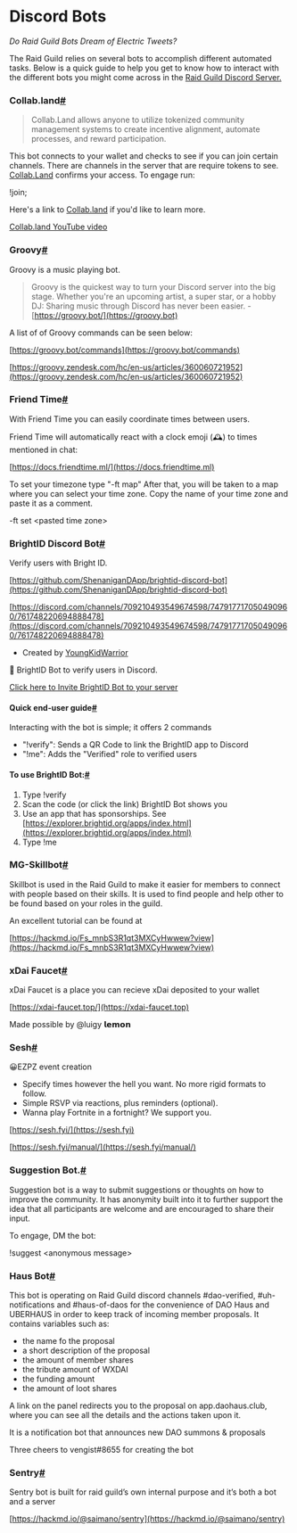 # Discord Bots

_Do Raid Guild Bots Dream of Electric Tweets?_

The Raid Guild relies on several bots to accomplish different automated tasks. Below is a quick guide to help you get to know how to interact with the different bots you might come across in the [Raid Guild Discord Server.](https://discord.gg/RWjkQ6DNnv)

### Collab.land[#](https://handbook.raidguild.org/docs/discord-bots#collabland) <a href="collabland" id="collabland"></a>

> Collab.Land allows anyone to utilize tokenized community management systems to create incentive alignment, automate processes, and reward participation.

This bot connects to your wallet and checks to see if you can join certain channels. There are channels in the server that are require tokens to see. [Collab.Land](http://collab.land) confirms your access. To engage run:

!join;

Here's a link to [Collab.land](https://collab.land) if you'd like to learn more.

[Collab.land YouTube video](https://www.youtube.com/watch?v=fiVEyVsR7k8)

### Groovy[#](https://handbook.raidguild.org/docs/discord-bots#groovy) <a href="groovy" id="groovy"></a>

Groovy is a music playing bot.

> Groovy is the quickest way to turn your Discord server into the big stage. Whether you're an upcoming artist, a super star, or a hobby DJ: Sharing music through Discord has never been easier. -[https://groovy.bot/](https://groovy.bot)

A list of of Groovy commands can be seen below:

[https://groovy.bot/commands](https://groovy.bot/commands)

[https://groovy.zendesk.com/hc/en-us/articles/360060721952](https://groovy.zendesk.com/hc/en-us/articles/360060721952)

### Friend Time[#](https://handbook.raidguild.org/docs/discord-bots#friend-time) <a href="friend-time" id="friend-time"></a>

With Friend Time you can easily coordinate times between users.

Friend Time will automatically react with a clock emoji (🕰️) to times mentioned in chat:

[https://docs.friendtime.ml/](https://docs.friendtime.ml)

To set your timezone type "-ft map" After that, you will be taken to a map where you can select your time zone. Copy the name of your time zone and paste it as a comment.

\-ft set \<pasted time zone>

### BrightID Discord Bot[#](https://handbook.raidguild.org/docs/discord-bots#brightid-discord-bot) <a href="brightid-discord-bot" id="brightid-discord-bot"></a>

Verify users with Bright ID.

[https://github.com/ShenaniganDApp/brightid-discord-bot](https://github.com/ShenaniganDApp/brightid-discord-bot)

[https://discord.com/channels/709210493549674598/747917717050490960/761748220694888478](https://discord.com/channels/709210493549674598/747917717050490960/761748220694888478)

* Created by [YoungKidWarrior](https://www.notion.so/YoungKidWarrior-a5025778570f4a558a490978177c5bff)

🤖 BrightID Bot to verify users in Discord.

[Click here to Invite BrightID Bot to your server](https://bot.brightid.org)

#### Quick end-user guide[#](https://handbook.raidguild.org/docs/discord-bots#quick-end-user-guide) <a href="quick-end-user-guide" id="quick-end-user-guide"></a>

Interacting with the bot is simple; it offers 2 commands

* "!verify": Sends a QR Code to link the BrightID app to Discord
* "!me": Adds the "Verified" role to verified users

#### To use BrightID Bot:[#](https://handbook.raidguild.org/docs/discord-bots#to-use-brightid-bot) <a href="to-use-brightid-bot" id="to-use-brightid-bot"></a>

1. Type !verify
2. Scan the code (or click the link) BrightID Bot shows you
3. Use an app that has sponsorships. See [https://explorer.brightid.org/apps/index.html](https://explorer.brightid.org/apps/index.html)
4. Type !me

### MG-Skillbot[#](https://handbook.raidguild.org/docs/discord-bots#mg-skillbot) <a href="mg-skillbot" id="mg-skillbot"></a>

Skillbot is used in the Raid Guild to make it easier for members to connect with people based on their skills. It is used to find people and help other to be found based on your roles in the guild.

An excellent tutorial can be found at

[https://hackmd.io/Fs_mnbS3R1qt3MXCyHwwew?view](https://hackmd.io/Fs_mnbS3R1qt3MXCyHwwew?view)

### xDai Faucet[#](https://handbook.raidguild.org/docs/discord-bots#xdai-faucet) <a href="xdai-faucet" id="xdai-faucet"></a>

xDai Faucet is a place you can recieve xDai deposited to your wallet

[https://xdai-faucet.top/](https://xdai-faucet.top)

Made possible by @luigy 𝗹𝗲𝗺𝗼𝗻

### Sesh[#](https://handbook.raidguild.org/docs/discord-bots#sesh) <a href="sesh" id="sesh"></a>

😀EZPZ event creation

* Specify times however the hell you want. No more rigid formats to follow.
* Simple RSVP via reactions, plus reminders (optional).
* Wanna play Fortnite in a fortnight? We support you.

[https://sesh.fyi/](https://sesh.fyi)

[https://sesh.fyi/manual/](https://sesh.fyi/manual/)

### Suggestion Bot.[#](https://handbook.raidguild.org/docs/discord-bots#suggestion-bot) <a href="suggestion-bot" id="suggestion-bot"></a>

Suggestion bot is a way to submit suggestions or thoughts on how to improve the community. It has anonymity built into it to further support the idea that all participants are welcome and are encouraged to share their input.

To engage, DM the bot:

!suggest \<anonymous message>

### Haus Bot[#](https://handbook.raidguild.org/docs/discord-bots#haus-bot) <a href="haus-bot" id="haus-bot"></a>

This bot is operating on Raid Guild discord channels #dao-verified, #uh-notifications and #haus-of-daos for the convenience of DAO Haus and UBERHAUS in order to keep track of incoming member proposals. It contains variables such as:

* the name fo the proposal
* a short description of the proposal
* the amount of member shares
* the tribute amount of WXDAI
* the funding amount
* the amount of loot shares

A link on the panel redirects you to the proposal on app.daohaus.club, where you can see all the details and the actions taken upon it.

It is a notification bot that announces new DAO summons & proposals

Three cheers to vengist#8655 for creating the bot

### Sentry[#](https://handbook.raidguild.org/docs/discord-bots#sentry) <a href="sentry" id="sentry"></a>

Sentry bot is built for raid guild’s own internal purpose and it’s both a bot and a server

[https://hackmd.io/@saimano/sentry](https://hackmd.io/@saimano/sentry)
